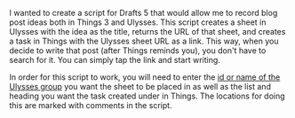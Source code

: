 I wanted to create a script for Drafts 5 that would allow me to record blog post ideas both in Things 3 and Ulysses. This script creates a sheet in Ulysses with the idea as the title, returns the URL of that sheet, and creates a task in Things with the Ulysses sheet URL as a link. This way, when you decide to write that post (after Things reminds you), you don't have to search for it. You can simply tap the link and start writing.

In order for this script to work, you will need to enter the [id or name of the Ulysses group](https://ulyssesapp.com/kb/x-callback-url#new-sheet) you want the sheet to be placed in as well as the list and heading you want the task created under in Things. The locations for doing this are marked with comments in the script.